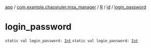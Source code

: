 [app](../../../index.md) / [com.example.chaosruler.msa_manager](../../index.md) / [R](../index.md) / [id](index.md) / [login_password](.)

# login_password

`static val login_password: `[`Int`](https://kotlinlang.org/api/latest/jvm/stdlib/kotlin/-int/index.html)
`static val login_password: `[`Int`](https://kotlinlang.org/api/latest/jvm/stdlib/kotlin/-int/index.html)